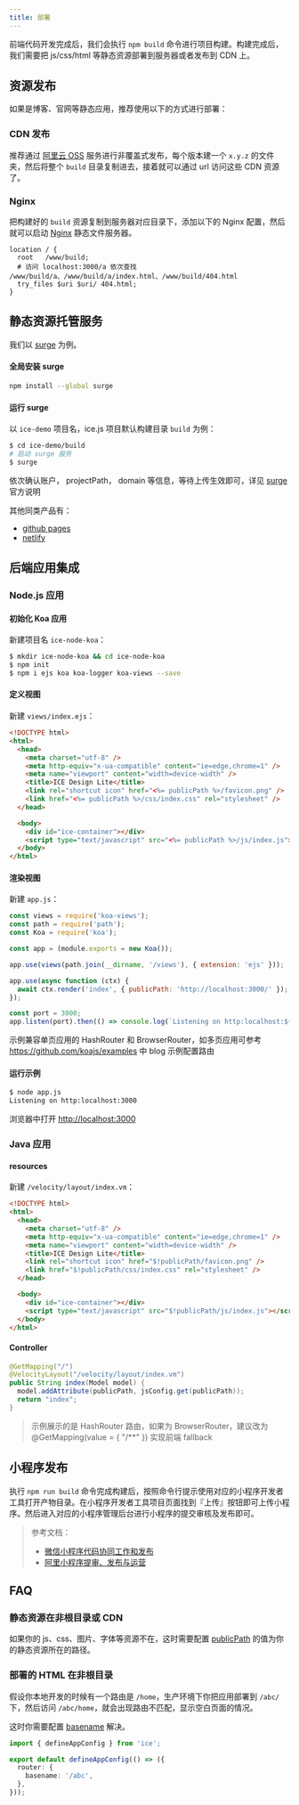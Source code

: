 ```yaml
---
title: 部署
---
```


前端代码开发完成后，我们会执行 `npm build` 命令进行项目构建。构建完成后，我们需要把 js/css/html 等静态资源部署到服务器或者发布到 CDN 上。

## 资源发布

如果是博客、官网等静态应用，推荐使用以下的方式进行部署：

### CDN 发布

推荐通过 [阿里云 OSS](https://www.aliyun.com/product/oss) 服务进行非覆盖式发布，每个版本建一个 `x.y.z` 的文件夹，然后将整个 `build` 目录复制进去，接着就可以通过 url 访问这些 CDN 资源了。

### Nginx

把构建好的 `build` 资源复制到服务器对应目录下，添加以下的 Nginx 配置，然后就可以启动 [Nginx](https://www.nginx.com/) 静态文件服务器。

```nginx
location / {
  root   /www/build;
  # 访问 localhost:3000/a 依次查找 /www/build/a、/www/build/a/index.html、/www/build/404.html
  try_files $uri $uri/ 404.html;
}
```

## 静态资源托管服务

我们以 [surge](https://surge.sh/) 为例。

#### 全局安装 surge

```bash
npm install --global surge
```

#### 运行 surge

以 `ice-demo` 项目名，ice.js 项目默认构建目录 `build` 为例：

```bash
$ cd ice-demo/build
# 启动 surge 服务
$ surge
```

依次确认账户， projectPath， domain 等信息，等待上传生效即可，详见 [surge](https://surge.sh/) 官方说明

其他同类产品有：

- [github pages](https://pages.github.com/)
- [netlify](https://www.netlify.com/)

## 后端应用集成

### Node.js 应用

#### 初始化 Koa 应用

新建项目名 `ice-node-koa`：

```bash
$ mkdir ice-node-koa && cd ice-node-koa
$ npm init
$ npm i ejs koa koa-logger koa-views --save
```

#### 定义视图

新建 `views/index.ejs`：

```html
<!DOCTYPE html>
<html>
  <head>
    <meta charset="utf-8" />
    <meta http-equiv="x-ua-compatible" content="ie=edge,chrome=1" />
    <meta name="viewport" content="width=device-width" />
    <title>ICE Design Lite</title>
    <link rel="shortcut icon" href="<%= publicPath %>/favicon.png" />
    <link href="<%= publicPath %>/css/index.css" rel="stylesheet" />
  </head>

  <body>
    <div id="ice-container"></div>
    <script type="text/javascript" src="<%= publicPath %>/js/index.js"></script>
  </body>
</html>
```

#### 渲染视图

新建 `app.js`：

```js
const views = require('koa-views');
const path = require('path');
const Koa = require('koa');

const app = (module.exports = new Koa());

app.use(views(path.join(__dirname, '/views'), { extension: 'ejs' }));

app.use(async function (ctx) {
  await ctx.render('index', { publicPath: 'http://localhost:3000/' });
});

const port = 3000;
app.listen(port).then(() => console.log(`Listening on http:localhost:${port}`));
```

示例兼容单页应用的 HashRouter 和 BrowserRouter，如多页应用可参考 <https://github.com/koajs/examples> 中 blog 示例配置路由

#### 运行示例

```bash
$ node app.js
Listening on http:localhost:3000
```

浏览器中打开 <http://localhost:3000>

### Java 应用

#### resources

新建 `/velocity/layout/index.vm`：

```html
<!DOCTYPE html>
<html>
  <head>
    <meta charset="utf-8" />
    <meta http-equiv="x-ua-compatible" content="ie=edge,chrome=1" />
    <meta name="viewport" content="width=device-width" />
    <title>ICE Design Lite</title>
    <link rel="shortcut icon" href="$!publicPath/favicon.png" />
    <link href="$!publicPath/css/index.css" rel="stylesheet" />
  </head>

  <body>
    <div id="ice-container"></div>
    <script type="text/javascript" src="$!publicPath/js/index.js"></script>
  </body>
</html>
```

#### Controller

```java
@GetMapping("/")
@VelocityLayout("/velocity/layout/index.vm")
public String index(Model model) {
  model.addAttribute(publicPath, jsConfig.get(publicPath));
  return "index";
}
```

> 示例展示的是 HashRouter 路由，如果为 BrowserRouter，建议改为 @GetMapping(value = { "/**" }) 实现前端 fallback

## 小程序发布

执行 `npm run build` 命令完成构建后，按照命令行提示使用对应的小程序开发者工具打开产物目录。在小程序开发者工具项目页面找到『上传』按钮即可上传小程序。然后进入对应的小程序管理后台进行小程序的提交审核及发布即可。

> 参考文档：
>
> - [微信小程序代码协同工作和发布](https://developers.weixin.qq.com/miniprogram/dev/framework/quickstart/release.html#%E5%8D%8F%E5%90%8C%E5%B7%A5%E4%BD%9C)
> - [阿里小程序提审、发布与运营](https://opendocs.alipay.com/mini/introduce/release)

## FAQ

### 静态资源在非根目录或 CDN

如果你的 js、css、图片、字体等资源不在，这时需要配置 [publicPath](../basic/config#publicpath) 的值为你的静态资源所在的路径。

### 部署的 HTML 在非根目录

假设你本地开发的时候有一个路由是 `/home`，生产环境下你把应用部署到 `/abc/` 下，然后访问 `/abc/home`，就会出现路由不匹配，显示空白页面的情况。

这时你需要配置 [basename](../basic/app#basename) 解决。

```ts title="./src/app.ts"
import { defineAppConfig } from 'ice';

export default defineAppConfig(() => ({
  router: {
    basename: '/abc',
  },
}));
```
